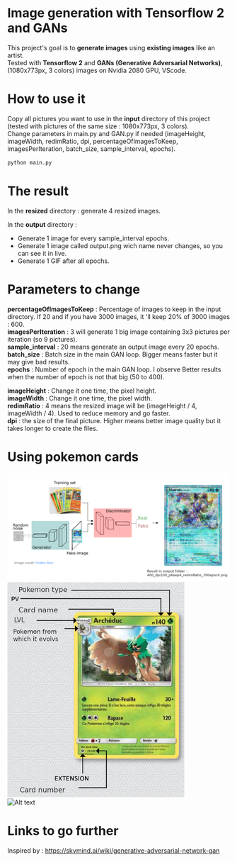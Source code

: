 # Image generation with Tensorflow 2 and GANs
This project's goal is to **generate images** using **existing images** like an artist.  
Tested with **Tensorflow 2** and **GANs (Generative Adversarial Networks)**, (1080x773px, 3 colors) images on Nvidia 2080 GPU, VScode.

# How to use it
Copy all pictures you want to use in the **input** directory of this project (tested with pictures of the same size : 1080x773px, 3 colors).  
Change parameters in main.py and GAN.py if needed (imageHeight, imageWidth, redimRatio, dpi, percentageOfImagesToKeep, imagesPerIteration, batch_size, sample_interval, epochs).  
```bash
python main.py
```

# The result
In the **resized** directory : generate 4 resized images.  

In the **output** directory :  
- Generate 1 image for every sample_interval epochs.  
- Generate 1 image called output.png wich name never changes, so you can see it in live.  
- Generate 1 GIF after all epochs.

# Parameters to change
**percentageOfImagesToKeep** : Percentage of images to keep in the input directory. If 20 and if you have 3000 images, it 'll keep 20% of 3000 images : 600.  
**imagesPerIteration** : 3 will generate 1 big image containing 3x3 pictures per iteration (so 9 pictures).  
**sample_interval** : 20 means generate an output image every 20 epochs.  
**batch_size** : Batch size in the main GAN loop. Bigger means faster but it may give bad results.  
**epochs** : Number of epoch in the main GAN loop. I observe Better results when the number of epoch is not that big (50 to 400). 

**imageHeight** : Change it one time, the pixel height.  
**imageWidth** : Change it one time, the pixel width.  
**redimRatio** : 4 means the resized image will be (imageHeight / 4, imageWidth / 4). Used to reduce memory and go faster.  
**dpi** : the size of the final picture. Higher means better image quality but it takes longer to create the files.  

# Using pokemon cards
![Alt text](screen/readme/GANpk.png?raw=true "GAN network")  
![Alt text](screen/readme/pkCard.png?raw=true "A Pokemon card")  
![Alt text](screen/readme/350_dpi10_pKeep4_redimRatio.gif?raw=true "The generated GIF")  

# Links to go further
Inspired by : https://skymind.ai/wiki/generative-adversarial-network-gan  
